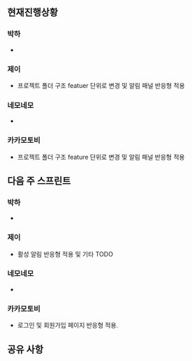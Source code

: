 ## 현재진행상황
### 박하
- 
### 제이
- 프로젝트 폴더 구조 featuer 단위로 변경 및 알림 패널 반응형 적용

### 네모네모
- 

### 카카모토비
- 프로젝트 폴더 구조 feature 단위로 변경 및 알림 패널 반응형 적용

## 다음 주 스프린트
### 박하
- 
### 제이
- 활성 알림 반응형 적용 및 기타 TODO
### 네모네모
- 

### 카카모토비
- 로그인 및 회원가입 페이지 반응형 적용.

## 공유 사항